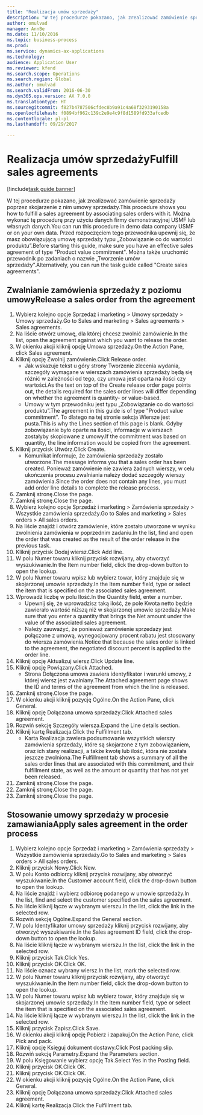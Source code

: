 ```yaml
--- 
title: "Realizacja umów sprzedaży"
description: "W tej procedurze pokazano, jak zrealizować zamówienie sprzedaży poprzez skojarzenie z nim umowy sprzedaży."
author: omulvad
manager: AnnBe
ms.date: 11/10/2016
ms.topic: business-process
ms.prod: 
ms.service: dynamics-ax-applications
ms.technology: 
audience: Application User
ms.reviewer: kfend
ms.search.scope: Operations
ms.search.region: Global
ms.author: omulvad
ms.search.validFrom: 2016-06-30
ms.dyn365.ops.version: AX 7.0.0
ms.translationtype: HT
ms.sourcegitcommit: f827b4787506cfdec8b9a91c4a68f3293190158a
ms.openlocfilehash: f0894bf962c139c2e9e4c9f8d1589fd933afcedb
ms.contentlocale: pl-pl
ms.lasthandoff: 09/29/2017

---
```

# <a name="fulfill-sales-agreements"></a><span data-ttu-id="a5310-103">Realizacja umów sprzedaży</span><span class="sxs-lookup"><span data-stu-id="a5310-103">Fulfill sales agreements</span></span>

[!include[task guide banner](../../includes/task-guide-banner.md)]

<span data-ttu-id="a5310-104">W tej procedurze pokazano, jak zrealizować zamówienie sprzedaży poprzez skojarzenie z nim umowy sprzedaży.</span><span class="sxs-lookup"><span data-stu-id="a5310-104">This procedure shows you how to fulfill a sales agreement by associating sales orders with it.</span></span> <span data-ttu-id="a5310-105">Można wykonać tę procedurę przy użyciu danych firmy demonstracyjnej USMF lub własnych danych.</span><span class="sxs-lookup"><span data-stu-id="a5310-105">You can run this procedure in demo data company USMF or on your own data.</span></span> <span data-ttu-id="a5310-106">Przed rozpoczęciem tego przewodnika upewnij się, że masz obowiązującą umowę sprzedaży typu „Zobowiązanie co do wartości produktu”.</span><span class="sxs-lookup"><span data-stu-id="a5310-106">Before starting this guide, make sure you have an effective sales agreement of type "Product value commitment".</span></span> <span data-ttu-id="a5310-107">Można także uruchomić przewodnik po zadaniach o nazwie „Tworzenie umów sprzedaży”.</span><span class="sxs-lookup"><span data-stu-id="a5310-107">Alternatively, you can run the task guide called "Create sales agreements".</span></span>  




## <a name="release-a-sales-order-from-the-agreement"></a><span data-ttu-id="a5310-108">Zwalnianie zamówienia sprzedaży z poziomu umowy</span><span class="sxs-lookup"><span data-stu-id="a5310-108">Release a sales order from the agreement</span></span>
1. <span data-ttu-id="a5310-109">Wybierz kolejno opcje Sprzedaż i marketing > Umowy sprzedaży > Umowy sprzedaży.</span><span class="sxs-lookup"><span data-stu-id="a5310-109">Go to Sales and marketing > Sales agreements > Sales agreements.</span></span>
2. <span data-ttu-id="a5310-110">Na liście otwórz umowę, dla której chcesz zwolnić zamówienie.</span><span class="sxs-lookup"><span data-stu-id="a5310-110">In the list, open the agreement against which you want to release the order.</span></span>
3. <span data-ttu-id="a5310-111">W okienku akcji kliknij opcję Umowa sprzedaży.</span><span class="sxs-lookup"><span data-stu-id="a5310-111">On the Action Pane, click Sales agreement.</span></span>
4. <span data-ttu-id="a5310-112">Kliknij opcję Zwolnij zamówienie.</span><span class="sxs-lookup"><span data-stu-id="a5310-112">Click Release order.</span></span>
    * <span data-ttu-id="a5310-113">Jak wskazuje tekst u góry strony Tworzenie zlecenia wydania, szczegóły wymagane w wierszach zamówienia sprzedaży będą się różnić w zależności od tego, czy umowa jest oparta na ilości czy wartości.</span><span class="sxs-lookup"><span data-stu-id="a5310-113">As the text on top of the  Create release order page points out, the details required for the sales order lines will differ depending on whether the agreement is quantity- or value-based.</span></span>  
    * <span data-ttu-id="a5310-114">Umowy w tym przewodniku jest typu „Zobowiązanie co do wartości produktu”.</span><span class="sxs-lookup"><span data-stu-id="a5310-114">The agreement in this guide is of type "Product value commitment".</span></span> <span data-ttu-id="a5310-115">To dlatego na tej stronie sekcja Wiersze jest pusta.</span><span class="sxs-lookup"><span data-stu-id="a5310-115">This is why the Lines section of this page is blank.</span></span> <span data-ttu-id="a5310-116">Gdyby zobowiązanie było oparte na ilości, informacje w wierszach zostałyby skopiowane z umowy.</span><span class="sxs-lookup"><span data-stu-id="a5310-116">If the commitment was based on quantity, the line information would be copied from the agreement.</span></span>  
5. <span data-ttu-id="a5310-117">Kliknij przycisk Utwórz.</span><span class="sxs-lookup"><span data-stu-id="a5310-117">Click Create.</span></span>
    * <span data-ttu-id="a5310-118">Komunikat informuje, że zamówienia sprzedaży zostało utworzone.</span><span class="sxs-lookup"><span data-stu-id="a5310-118">The message informs you that a sales order has been created.</span></span> <span data-ttu-id="a5310-119">Ponieważ zamówienie nie zawiera żadnych wierszy, w celu ukończenia procesu zwalniania należy dodać szczegóły wierszy zamówienia.</span><span class="sxs-lookup"><span data-stu-id="a5310-119">Since the order does not contain any lines, you must add order line details to complete the release process.</span></span>   
6. <span data-ttu-id="a5310-120">Zamknij stronę.</span><span class="sxs-lookup"><span data-stu-id="a5310-120">Close the page.</span></span>
7. <span data-ttu-id="a5310-121">Zamknij stronę.</span><span class="sxs-lookup"><span data-stu-id="a5310-121">Close the page.</span></span>
8. <span data-ttu-id="a5310-122">Wybierz kolejno opcje Sprzedaż i marketing > Zamówienia sprzedaży > Wszystkie zamówienia sprzedaży.</span><span class="sxs-lookup"><span data-stu-id="a5310-122">Go to Sales and marketing > Sales orders > All sales orders.</span></span>
9. <span data-ttu-id="a5310-123">Na liście znajdź i otwórz zamówienie, które zostało utworzone w wyniku zwolnienia zamówienia w poprzednim zadaniu.</span><span class="sxs-lookup"><span data-stu-id="a5310-123">In the list, find and open the order that was created as the result of the order release in the previous task.</span></span>
10. <span data-ttu-id="a5310-124">Kliknij przycisk Dodaj wiersz.</span><span class="sxs-lookup"><span data-stu-id="a5310-124">Click Add line.</span></span>
11. <span data-ttu-id="a5310-125">W polu Numer towaru kliknij przycisk rozwijany, aby otworzyć wyszukiwanie.</span><span class="sxs-lookup"><span data-stu-id="a5310-125">In the Item number field, click the drop-down button to open the lookup.</span></span>
12. <span data-ttu-id="a5310-126">W polu Numer towaru wpisz lub wybierz towar, który znajduje się w skojarzonej umowie sprzedaży.</span><span class="sxs-lookup"><span data-stu-id="a5310-126">In the Item number field, type or select the item that is specified on the associated sales agreement.</span></span>
13. <span data-ttu-id="a5310-127">Wprowadź liczbę w polu Ilość.</span><span class="sxs-lookup"><span data-stu-id="a5310-127">In the Quantity field, enter a number.</span></span>
    * <span data-ttu-id="a5310-128">Upewnij się, że wprowadzisz taką ilość, że pole Kwota netto będzie zawierało wartość niższą niż w skojarzonej umowie sprzedaży.</span><span class="sxs-lookup"><span data-stu-id="a5310-128">Make sure that you enter a quantity that brings the Net amount under the value of the associated sales agreement.</span></span>  
    * <span data-ttu-id="a5310-129">Należy zauważyć, że ponieważ zamówienie sprzedaży jest połączone z umową, wynegocjowany procent rabatu jest stosowany do wiersza zamówienia.</span><span class="sxs-lookup"><span data-stu-id="a5310-129">Notice that because the sales order is linked to the agreement, the negotiated discount percent is applied to the order line.</span></span>  
14. <span data-ttu-id="a5310-130">Kliknij opcję Aktualizuj wiersz.</span><span class="sxs-lookup"><span data-stu-id="a5310-130">Click Update line.</span></span>
15. <span data-ttu-id="a5310-131">Kliknij opcję Powiązany.</span><span class="sxs-lookup"><span data-stu-id="a5310-131">Click Attached.</span></span>
    * <span data-ttu-id="a5310-132">Strona Dołączona umowa zawiera identyfikator i warunki umowy, z której wiersz jest zwalniany.</span><span class="sxs-lookup"><span data-stu-id="a5310-132">The Attached agreement page shows the ID and terms of the agreement from which the line is released.</span></span>  
16. <span data-ttu-id="a5310-133">Zamknij stronę.</span><span class="sxs-lookup"><span data-stu-id="a5310-133">Close the page.</span></span>
17. <span data-ttu-id="a5310-134">W okienku akcji kliknij pozycję Ogólne.</span><span class="sxs-lookup"><span data-stu-id="a5310-134">On the Action Pane, click General.</span></span>
18. <span data-ttu-id="a5310-135">Kliknij opcję Dołączona umowa sprzedaży.</span><span class="sxs-lookup"><span data-stu-id="a5310-135">Click Attached sales agreement.</span></span>
19. <span data-ttu-id="a5310-136">Rozwiń sekcję Szczegóły wiersza.</span><span class="sxs-lookup"><span data-stu-id="a5310-136">Expand the Line details section.</span></span>
20. <span data-ttu-id="a5310-137">Kliknij kartę Realizacja.</span><span class="sxs-lookup"><span data-stu-id="a5310-137">Click the Fulfillment tab.</span></span>
    * <span data-ttu-id="a5310-138">Karta Realizacja zawiera podsumowanie wszystkich wierszy zamówienia sprzedaży, które są skojarzone z tym zobowiązaniem, oraz ich stany realizacji, a także kwotę lub ilość, która nie została jeszcze zwolniona.</span><span class="sxs-lookup"><span data-stu-id="a5310-138">The Fulfillment tab shows a summary of all the sales order lines that are associated with this commitment, and their fulfillment state, as well as the amount or quantity that has not yet been released.</span></span>   
21. <span data-ttu-id="a5310-139">Zamknij stronę.</span><span class="sxs-lookup"><span data-stu-id="a5310-139">Close the page.</span></span>
22. <span data-ttu-id="a5310-140">Zamknij stronę.</span><span class="sxs-lookup"><span data-stu-id="a5310-140">Close the page.</span></span>
23. <span data-ttu-id="a5310-141">Zamknij stronę.</span><span class="sxs-lookup"><span data-stu-id="a5310-141">Close the page.</span></span>

## <a name="apply-sales-agreement-in-the-order-process"></a><span data-ttu-id="a5310-142">Stosowanie umowy sprzedaży w procesie zamawiania</span><span class="sxs-lookup"><span data-stu-id="a5310-142">Apply sales agreement in the order process</span></span>
1. <span data-ttu-id="a5310-143">Wybierz kolejno opcje Sprzedaż i marketing > Zamówienia sprzedaży > Wszystkie zamówienia sprzedaży.</span><span class="sxs-lookup"><span data-stu-id="a5310-143">Go to Sales and marketing > Sales orders > All sales orders.</span></span>
2. <span data-ttu-id="a5310-144">Kliknij przycisk Nowy.</span><span class="sxs-lookup"><span data-stu-id="a5310-144">Click New.</span></span>
3. <span data-ttu-id="a5310-145">W polu Konto odbiorcy kliknij przycisk rozwijany, aby otworzyć wyszukiwanie.</span><span class="sxs-lookup"><span data-stu-id="a5310-145">In the Customer account field, click the drop-down button to open the lookup.</span></span>
4. <span data-ttu-id="a5310-146">Na liście znajdź i wybierz odbiorcę podanego w umowie sprzedaży.</span><span class="sxs-lookup"><span data-stu-id="a5310-146">In the list, find and select the customer specified on the sales agreement.</span></span>
5. <span data-ttu-id="a5310-147">Na liście kliknij łącze w wybranym wierszu.</span><span class="sxs-lookup"><span data-stu-id="a5310-147">In the list, click the link in the selected row.</span></span>
6. <span data-ttu-id="a5310-148">Rozwiń sekcję Ogólne.</span><span class="sxs-lookup"><span data-stu-id="a5310-148">Expand the General section.</span></span>
7. <span data-ttu-id="a5310-149">W polu Identyfikator umowy sprzedaży kliknij przycisk rozwijany, aby otworzyć wyszukiwanie.</span><span class="sxs-lookup"><span data-stu-id="a5310-149">In the Sales agreement ID field, click the drop-down button to open the lookup.</span></span>
8. <span data-ttu-id="a5310-150">Na liście kliknij łącze w wybranym wierszu.</span><span class="sxs-lookup"><span data-stu-id="a5310-150">In the list, click the link in the selected row.</span></span>
9. <span data-ttu-id="a5310-151">Kliknij przycisk Tak.</span><span class="sxs-lookup"><span data-stu-id="a5310-151">Click Yes.</span></span>
10. <span data-ttu-id="a5310-152">Kliknij przycisk OK.</span><span class="sxs-lookup"><span data-stu-id="a5310-152">Click OK.</span></span>
11. <span data-ttu-id="a5310-153">Na liście oznacz wybrany wiersz.</span><span class="sxs-lookup"><span data-stu-id="a5310-153">In the list, mark the selected row.</span></span>
12. <span data-ttu-id="a5310-154">W polu Numer towaru kliknij przycisk rozwijany, aby otworzyć wyszukiwanie.</span><span class="sxs-lookup"><span data-stu-id="a5310-154">In the Item number field, click the drop-down button to open the lookup.</span></span>
13. <span data-ttu-id="a5310-155">W polu Numer towaru wpisz lub wybierz towar, który znajduje się w skojarzonej umowie sprzedaży.</span><span class="sxs-lookup"><span data-stu-id="a5310-155">In the Item number field, type or select the item that is specified on the associated sales agreement.</span></span>
14. <span data-ttu-id="a5310-156">Na liście kliknij łącze w wybranym wierszu.</span><span class="sxs-lookup"><span data-stu-id="a5310-156">In the list, click the link in the selected row.</span></span>
15. <span data-ttu-id="a5310-157">Kliknij przycisk Zapisz.</span><span class="sxs-lookup"><span data-stu-id="a5310-157">Click Save.</span></span>
16. <span data-ttu-id="a5310-158">W okienku akcji kliknij opcję Pobierz i zapakuj.</span><span class="sxs-lookup"><span data-stu-id="a5310-158">On the Action Pane, click Pick and pack.</span></span>
17. <span data-ttu-id="a5310-159">Kliknij opcję Księguj dokument dostawy.</span><span class="sxs-lookup"><span data-stu-id="a5310-159">Click Post packing slip.</span></span>
18. <span data-ttu-id="a5310-160">Rozwiń sekcję Parametry.</span><span class="sxs-lookup"><span data-stu-id="a5310-160">Expand the Parameters section.</span></span>
19. <span data-ttu-id="a5310-161">W polu Księgowanie wybierz opcję Tak.</span><span class="sxs-lookup"><span data-stu-id="a5310-161">Select Yes in the Posting field.</span></span>
20. <span data-ttu-id="a5310-162">Kliknij przycisk OK.</span><span class="sxs-lookup"><span data-stu-id="a5310-162">Click OK.</span></span>
21. <span data-ttu-id="a5310-163">Kliknij przycisk OK.</span><span class="sxs-lookup"><span data-stu-id="a5310-163">Click OK.</span></span>
22. <span data-ttu-id="a5310-164">W okienku akcji kliknij pozycję Ogólne.</span><span class="sxs-lookup"><span data-stu-id="a5310-164">On the Action Pane, click General.</span></span>
23. <span data-ttu-id="a5310-165">Kliknij opcję Dołączona umowa sprzedaży.</span><span class="sxs-lookup"><span data-stu-id="a5310-165">Click Attached sales agreement.</span></span>
24. <span data-ttu-id="a5310-166">Kliknij kartę Realizacja.</span><span class="sxs-lookup"><span data-stu-id="a5310-166">Click the Fulfillment tab.</span></span>


